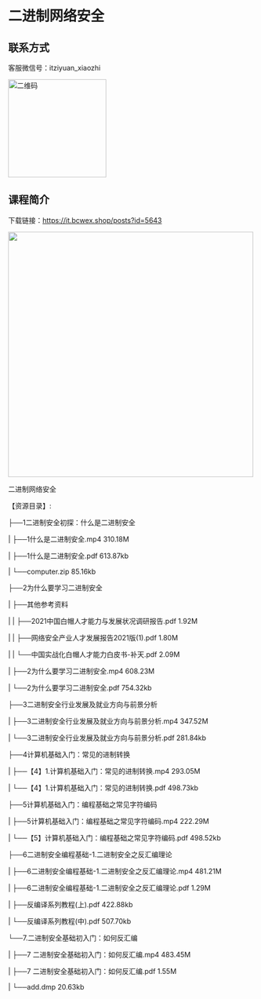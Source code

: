 # 二进制网络安全

## 联系方式

客服微信号：itziyuan_xiaozhi

<img src="https://ziyuanyun.oss-cn-guangzhou.aliyuncs.com/common/20240614073449/666b82192834a.jpg" width="200" height="200" alt="二维码">

## 课程简介

下载链接：https://it.bcwex.shop/posts?id=5643

<img src="https://ziyuanyun.oss-cn-guangzhou.aliyuncs.com/yun/20241201163720/674c2040995c7.jpg" width="500" alt="">

  二进制网络安全



 【资源目录】:

 ├──1二进制安全初探：什么是二进制安全

 | ├──1什么是二进制安全.mp4 310.18M

 | ├──1什么是二进制安全.pdf 613.87kb

 | └──computer.zip 85.16kb

 ├──2为什么要学习二进制安全

 | ├──其他参考资料

 | | ├──2021中国白帽人才能力与发展状况调研报告.pdf 1.92M

 | | ├──网络安全产业人才发展报告2021版(1).pdf 1.80M

 | | └──中国实战化白帽人才能力白皮书-补天.pdf 2.09M

 | ├──2为什么要学习二进制安全.mp4 608.23M

 | └──2为什么要学习二进制安全.pdf 754.32kb

 ├──3二进制安全行业发展及就业方向与前景分析

 | ├──3二进制安全行业发展及就业方向与前景分析.mp4 347.52M

 | └──3二进制安全行业发展及就业方向与前景分析.pdf 281.84kb

 ├──4计算机基础入门：常见的进制转换

 | ├──【4】1.计算机基础入门：常见的进制转换.mp4 293.05M

 | └──【4】1.计算机基础入门：常见的进制转换.pdf 498.73kb

 ├──5计算机基础入门：编程基础之常见字符编码

 | ├──5计算机基础入门：编程基础之常见字符编码.mp4 222.29M

 | └──【5】计算机基础入门：编程基础之常见字符编码.pdf 498.52kb

 ├──6二进制安全编程基础-1.二进制安全之反汇编理论

 | ├──6二进制安全编程基础-1.二进制安全之反汇编理论.mp4 481.21M

 | ├──6二进制安全编程基础-1.二进制安全之反汇编理论.pdf 1.29M

 | ├──反编译系列教程(上).pdf 422.88kb

 | └──反编译系列教程(中).pdf 507.70kb

 └──7.二进制安全基础初入门：如何反汇编

 | ├──7 二进制安全基础初入门：如何反汇编.mp4 483.45M

 | ├──7 二进制安全基础初入门：如何反汇编.pdf 1.55M

 | └──add.dmp 20.63kb

  